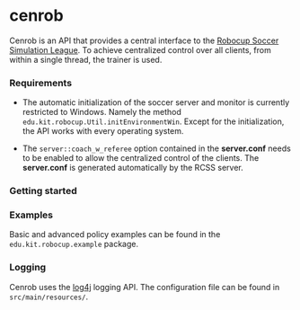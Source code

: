 # cenrob
Cenrob is an API that provides a central interface to the [Robocup Soccer Simulation League](http://wiki.robocup.org/wiki/Soccer_Simulation_League). To achieve centralized control over all clients, from within a single thread, the trainer is used.

### Requirements
- The automatic initialization of the soccer server and monitor is currently restricted to Windows.
Namely the method `edu.kit.robocup.Util.initEnvironmentWin`. Except for the initialization, the API works with every operating system.

- The `server::coach_w_referee` option contained in the **server.conf** needs to be enabled to allow the centralized control of the clients.
The **server.conf** is generated automatically by the RCSS server.

### Getting started

### Examples
Basic and advanced policy examples can be found in the `edu.kit.robocup.example` package.

### Logging
Cenrob uses the [log4j](http://logging.apache.org/log4j/2.x/index.html) logging API. 
The configuration file can be found in `src/main/resources/`.
